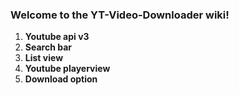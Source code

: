 ### Welcome to the YT-Video-Downloader wiki!
1. **Youtube api v3**
1. **Search bar**
1. **List view**
1. **Youtube playerview**
1. **Download option**
